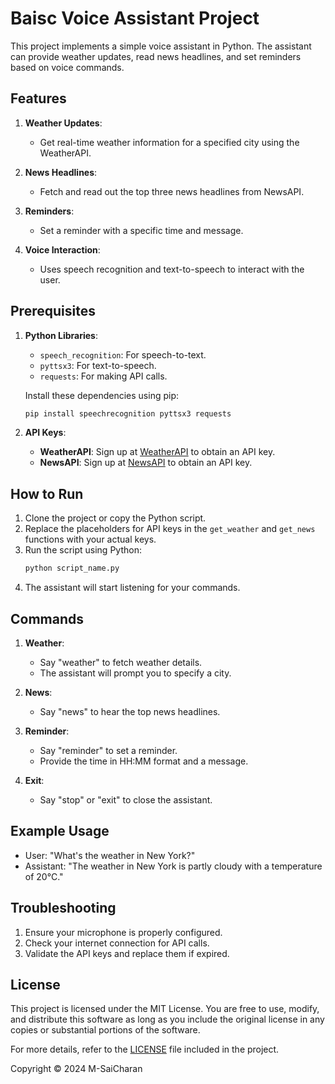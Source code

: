 
# Baisc Voice Assistant Project

This project implements a simple voice assistant in Python. The assistant can provide weather updates, read news headlines, and set reminders based on voice commands.

## Features
1. **Weather Updates**:
   - Get real-time weather information for a specified city using the WeatherAPI.

2. **News Headlines**:
   - Fetch and read out the top three news headlines from NewsAPI.

3. **Reminders**:
   - Set a reminder with a specific time and message.

4. **Voice Interaction**:
   - Uses speech recognition and text-to-speech to interact with the user.

## Prerequisites
1. **Python Libraries**:
   - `speech_recognition`: For speech-to-text.
   - `pyttsx3`: For text-to-speech.
   - `requests`: For making API calls.

   Install these dependencies using pip:
   ```bash
   pip install speechrecognition pyttsx3 requests
   ```

2. **API Keys**:
   - **WeatherAPI**: Sign up at <ins>[WeatherAPI](https://www.weatherapi.com/)</ins> to obtain an API key.
   - **NewsAPI**: Sign up at <ins>[NewsAPI](https://newsapi.org/)</ins> to obtain an API key.

## How to Run
1. Clone the project or copy the Python script.
2. Replace the placeholders for API keys in the `get_weather` and `get_news` functions with your actual keys.
3. Run the script using Python:
   ```bash
   python script_name.py
   ```
4. The assistant will start listening for your commands.

## Commands
1. **Weather**:
   - Say "weather" to fetch weather details.
   - The assistant will prompt you to specify a city.

2. **News**:
   - Say "news" to hear the top news headlines.

3. **Reminder**:
   - Say "reminder" to set a reminder.
   - Provide the time in HH:MM format and a message.

4. **Exit**:
   - Say "stop" or "exit" to close the assistant.

## Example Usage
- User: "What's the weather in New York?"
- Assistant: "The weather in New York is partly cloudy with a temperature of 20°C."

## Troubleshooting
1. Ensure your microphone is properly configured.
2. Check your internet connection for API calls.
3. Validate the API keys and replace them if expired.

## License

This project is licensed under the MIT License. You are free to use, modify, and distribute this software as long as you include the original license in any copies or substantial portions of the software.

For more details, refer to the [LICENSE](LICENSE) file included in the project.

Copyright &copy; 2024 M-SaiCharan

